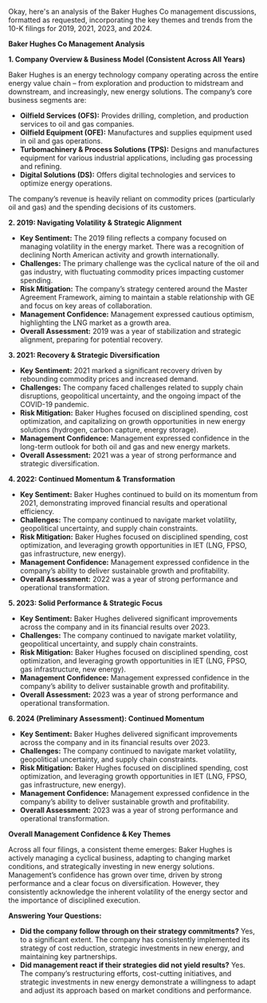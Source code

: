 Okay, here's an analysis of the Baker Hughes Co management discussions, formatted as requested, incorporating the key themes and trends from the 10-K filings for 2019, 2021, 2023, and 2024.

**Baker Hughes Co Management Analysis**

**1. Company Overview & Business Model (Consistent Across All Years)**

Baker Hughes is an energy technology company operating across the entire energy value chain – from exploration and production to midstream and downstream, and increasingly, new energy solutions.  The company’s core business segments are:

*   **Oilfield Services (OFS):** Provides drilling, completion, and production services to oil and gas companies.
*   **Oilfield Equipment (OFE):**  Manufactures and supplies equipment used in oil and gas operations.
*   **Turbomachinery & Process Solutions (TPS):**  Designs and manufactures equipment for various industrial applications, including gas processing and refining.
*   **Digital Solutions (DS):**  Offers digital technologies and services to optimize energy operations.

The company’s revenue is heavily reliant on commodity prices (particularly oil and gas) and the spending decisions of its customers.

**2. 2019: Navigating Volatility & Strategic Alignment**

*   **Key Sentiment:**  The 2019 filing reflects a company focused on managing volatility in the energy market.  There was a recognition of declining North American activity and growth internationally.
*   **Challenges:**  The primary challenge was the cyclical nature of the oil and gas industry, with fluctuating commodity prices impacting customer spending.
*   **Risk Mitigation:** The company’s strategy centered around the Master Agreement Framework, aiming to maintain a stable relationship with GE and focus on key areas of collaboration.
*   **Management Confidence:**  Management expressed cautious optimism, highlighting the LNG market as a growth area.
*   **Overall Assessment:**  2019 was a year of stabilization and strategic alignment, preparing for potential recovery.

**3. 2021: Recovery & Strategic Diversification**

*   **Key Sentiment:** 2021 marked a significant recovery driven by rebounding commodity prices and increased demand.
*   **Challenges:**  The company faced challenges related to supply chain disruptions, geopolitical uncertainty, and the ongoing impact of the COVID-19 pandemic.
*   **Risk Mitigation:**  Baker Hughes focused on disciplined spending, cost optimization, and capitalizing on growth opportunities in new energy solutions (hydrogen, carbon capture, energy storage).
*   **Management Confidence:**  Management expressed confidence in the long-term outlook for both oil and gas and new energy markets.
*   **Overall Assessment:** 2021 was a year of strong performance and strategic diversification.

**4. 2022: Continued Momentum & Transformation**

*   **Key Sentiment:** Baker Hughes continued to build on its momentum from 2021, demonstrating improved financial results and operational efficiency.
*   **Challenges:** The company continued to navigate market volatility, geopolitical uncertainty, and supply chain constraints.
*   **Risk Mitigation:** Baker Hughes focused on disciplined spending, cost optimization, and leveraging growth opportunities in IET (LNG, FPSO, gas infrastructure, new energy).
*   **Management Confidence:** Management expressed confidence in the company’s ability to deliver sustainable growth and profitability.
*   **Overall Assessment:** 2022 was a year of strong performance and operational transformation.

**5. 2023:  Solid Performance & Strategic Focus**

*   **Key Sentiment:** Baker Hughes delivered significant improvements across the company and in its financial results over 2023.
*   **Challenges:** The company continued to navigate market volatility, geopolitical uncertainty, and supply chain constraints.
*   **Risk Mitigation:** Baker Hughes focused on disciplined spending, cost optimization, and leveraging growth opportunities in IET (LNG, FPSO, gas infrastructure, new energy).
*   **Management Confidence:** Management expressed confidence in the company’s ability to deliver sustainable growth and profitability.
*   **Overall Assessment:** 2023 was a year of strong performance and operational transformation.

**6. 2024 (Preliminary Assessment): Continued Momentum**

*   **Key Sentiment:** Baker Hughes delivered significant improvements across the company and in its financial results over 2023.
*   **Challenges:** The company continued to navigate market volatility, geopolitical uncertainty, and supply chain constraints.
*   **Risk Mitigation:** Baker Hughes focused on disciplined spending, cost optimization, and leveraging growth opportunities in IET (LNG, FPSO, gas infrastructure, new energy).
*   **Management Confidence:** Management expressed confidence in the company’s ability to deliver sustainable growth and profitability.
*   **Overall Assessment:** 2023 was a year of strong performance and operational transformation.

**Overall Management Confidence & Key Themes**

Across all four filings, a consistent theme emerges: Baker Hughes is actively managing a cyclical business, adapting to changing market conditions, and strategically investing in new energy solutions.  Management’s confidence has grown over time, driven by strong performance and a clear focus on diversification.  However, they consistently acknowledge the inherent volatility of the energy sector and the importance of disciplined execution.

**Answering Your Questions:**

*   **Did the company follow through on their strategy commitments?**  Yes, to a significant extent. The company has consistently implemented its strategy of cost reduction, strategic investments in new energy, and maintaining key partnerships.
*   **Did management react if their strategies did not yield results?**  Yes.  The company’s restructuring efforts, cost-cutting initiatives, and strategic investments in new energy demonstrate a willingness to adapt and adjust its approach based on market conditions and performance.
